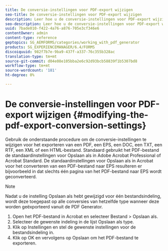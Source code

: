 ```yaml
---
title: De conversie-instellingen voor PDF-export wijzigen
seo-title: De conversie-instellingen voor PDF-export wijzigen
description: Leer hoe u de conversie-instellingen voor PDF-export wijzigt.
seo-description: Leer hoe u de conversie-instellingen voor PDF-export wijzigt.
uuid: 7bade010-f422-4a76-a876-705e3cf346e6
contentOwner: admin
content-type: reference
geptopics: SG_AEMFORMS/categories/working_with_pdf_generator
products: SG_EXPERIENCEMANAGER/6.4/FORMS
discoiquuid: 982f7b7e-9ba9-437f-a337-76c355b328ac
translation-type: tm+mt
source-git-commit: d04e08e105bba2e6c92d93bcb58839f1b5307bd8
workflow-type: tm+mt
source-wordcount: '181'
ht-degree: 0%

---
```



# De conversie-instellingen voor PDF-export wijzigen {#modifying-the-pdf-export-conversion-settings}

Gebruik de onderstaande procedure om de conversie-instellingen te wijzigen voor het exporteren van een PDF, een EPS, een DOC, een TXT, een RTF, een XML of een HTML-bestand. Standaard gebruikt het PDF-bestand de standaardinstellingen voor Opslaan als in Adobe Acrobat Professional of Acrobat Standard. De standaardinstellingen voor Opslaan als in Acrobat voor het converteren van een PDF-bestand naar EPS resulteren er bijvoorbeeld in dat slechts één pagina van het PDF-bestand naar EPS wordt geconverteerd.

>[!NOTE]
>
>Nadat u de instelling Opslaan als hebt gewijzigd voor één bestandsindeling, wordt deze toegepast op alle conversies van hetzelfde type wanneer deze worden geëxporteerd vanuit de PDF Generator.

1. Open het PDF-bestand in Acrobat en selecteer Bestand > Opslaan als.
1. Selecteer de gewenste indeling in de lijst Opslaan als type.
1. Klik op Instellingen en stel de gewenste instellingen voor de bestandsindeling in.
1. Klik op OK en vervolgens op Opslaan om het PDF-bestand te exporteren.

